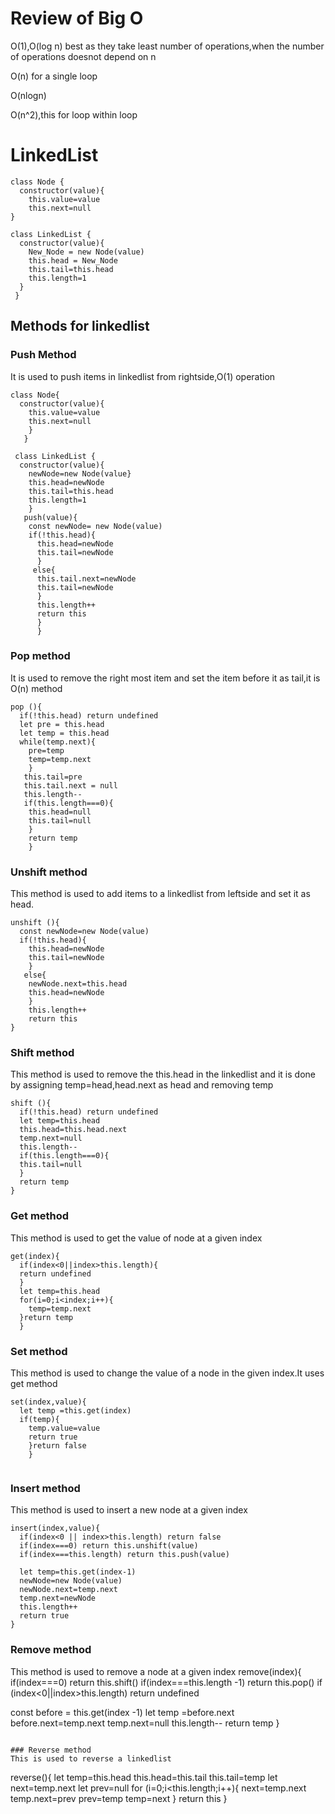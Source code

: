 # Review of Big O

O(1),O(log n) best as they take least number of operations,when the number of operations doesnot depend on n

O(n) for a single loop

O(nlogn)

O(n^2),this for loop within loop


# LinkedList

```
class Node {
  constructor(value){
    this.value=value
    this.next=null
}

class LinkedList {
  constructor(value){
    New_Node = new Node(value)
    this.head = New_Node
    this.tail=this.head
    this.length=1
  }
 }
 ```
 
 ## Methods for linkedlist
 
 ### Push Method
 It is used to push items in linkedlist from rightside,O(1) operation
 
```
class Node{
  constructor(value){
    this.value=value
    this.next=null
    }
   }
  
 class LinkedList {
  constructor(value){
    newNode=new Node(value}
    this.head=newNode
    this.tail=this.head
    this.length=1
    }
   push(value){
    const newNode= new Node(value)
    if(!this.head){
      this.head=newNode
      this.tail=newNode
      }
     else{
      this.tail.next=newNode
      this.tail=newNode
      }
      this.length++
      return this 
      }
      }
 ```
    
### Pop method
It is used to remove the right most item and set the item before it as tail,it is O(n) method
```
pop (){
  if(!this.head) return undefined
  let pre = this.head
  let temp = this.head
  while(temp.next){
    pre=temp
    temp=temp.next
    }
   this.tail=pre
   this.tail.next = null
   this.length--
   if(this.length===0){
    this.head=null
    this.tail=null
    }
    return temp
    }
```
### Unshift method
This method is used to add items to a linkedlist from leftside and set it as head.
```
unshift (){
  const newNode=new Node(value)
  if(!this.head){
    this.head=newNode
    this.tail=newNode
    }
   else{
    newNode.next=this.head
    this.head=newNode
    }
    this.length++
    return this
}
```
### Shift method
This method is used to remove the this.head in the linkedlist and it is done by assigning temp=head,head.next as head and removing temp
```
shift (){
  if(!this.head) return undefined
  let temp=this.head
  this.head=this.head.next
  temp.next=null
  this.length--
  if(this.length===0){
  this.tail=null
  }
  return temp
}
```
### Get method 
This method is used to get the value of node at a given index
```
get(index){
  if(index<0||index>this.length){
  return undefined
  }
  let temp=this.head
  for(i=0;i<index;i++){
    temp=temp.next
  }return temp
  }
```

### Set method
This method is used to change the value of a node in the given index.It uses get method
```
set(index,value){
  let temp =this.get(index)
  if(temp){
    temp.value=value
    return true
    }return false
    }
    
```
### Insert method
This method is used to insert a new node at a given index
```
insert(index,value){
  if(index<0 || index>this.length) return false
  if(index===0) return this.unshift(value)
  if(index===this.length) return this.push(value)
  
  let temp=this.get(index-1)
  newNode=new Node(value)
  newNode.next=temp.next
  temp.next=newNode
  this.length++
  return true
}
```
### Remove method
This method is used to remove a node at a given index
remove(index){
  if(index===0) return this.shift()
  if(index===this.length -1) return this.pop()
  if (index<0||index>this.length) return undefined
  
  const before = this.get(index -1)
  let temp =before.next
  before.next=temp.next
  temp.next=null
  this.length--
  return temp
  }
  ```
  
  ### Reverse method
  This is used to reverse a linkedlist
  ```
  reverse(){
    let temp=this.head
    this.head=this.tail
    this.tail=temp
    let next=temp.next
    let prev=null
    for (i=0;i<this.length;i++){
      next=temp.next
      temp.next=prev
      prev=temp
      temp=next
    }
    return this
    }
  ```

